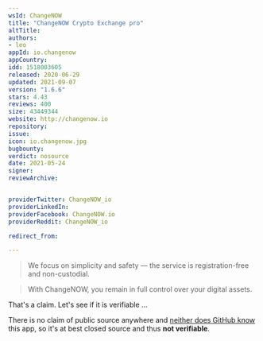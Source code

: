 ```yaml
---
wsId: ChangeNOW
title: "ChangeNOW Crypto Exchange pro"
altTitle: 
authors:
- leo
appId: io.changenow
appCountry: 
idd: 1518003605
released: 2020-06-29
updated: 2021-09-07
version: "1.6.6"
stars: 4.43
reviews: 400
size: 43449344
website: http://changenow.io
repository: 
issue: 
icon: io.changenow.jpg
bugbounty: 
verdict: nosource
date: 2021-05-24
signer: 
reviewArchive:


providerTwitter: ChangeNOW_io
providerLinkedIn: 
providerFacebook: ChangeNOW.io
providerReddit: ChangeNOW_io

redirect_from:

---
```


> We focus on simplicity and safety — the service is registration-free and non-custodial.

> With ChangeNOW, you remain in full control over your digital assets.

That's a claim. Let's see if it is verifiable ...

There is no claim of public source anywhere and
[neither does GitHub know](https://github.com/search?q=%22io.changenow.changenow%22)
this app, so it's at best closed source and thus **not verifiable**.
